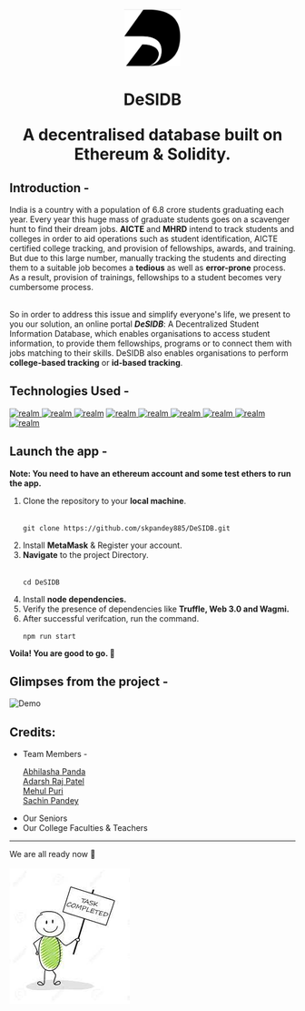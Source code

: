 <p align="center"><img src="Logo.png" width="100px" height="100px"></p>
<p><h1 align="center"> DeSIDB

<p align="center">A decentralised database built on Ethereum & Solidity.</p>
</h1>
</p>

<h2> Introduction - </h2> 

India is a country with a population of 6.8 crore students graduating each year. Every year this huge mass of graduate students goes on a scavenger hunt to find their dream jobs. <b>AICTE</b> and <b>MHRD</b> intend to track students and colleges in order to aid operations such as student identification, AICTE certified college tracking, and provision of fellowships, awards, and training. But due to this large number, manually tracking the students and directing them to a suitable job becomes a <b>tedious</b> as well as <b>error-prone</b> process. As a result, provision of trainings, fellowships to a student becomes very cumbersome process. 

<br>
So in order to address this issue and simplify everyone's life, we present to you our solution, an online portal <b><em>DeSIDB</em></b>: A Decentralized  Student Information Database, which enables organisations to access student information, to provide them fellowships, programs or to connect them with jobs matching to their skills. DeSIDB also enables organisations to perform <b>college-based tracking</b> or <b>id-based tracking</b>.
<br>
<h2> Technologies Used - </h2>
  <a href="#" target="_blank" rel="noreferrer"> <img src="https://upload.wikimedia.org/wikipedia/commons/thumb/9/99/Unofficial_JavaScript_logo_2.svg/1024px-Unofficial_JavaScript_logo_2.svg.png?20141107110902" alt="realm" width="40" height="40"/> </a> 
<a href="#" target="_blank" rel="noreferrer"> <img src="https://miro.medium.com/max/1400/0*yqbRInqX0ZRUlVS0" alt="realm" width="40" height="40"/> </a> 
  <a href="#" target="_blank" rel="noreferrer"> <img src="https://ludu-assets.s3.amazonaws.com/lesson-icons/26/i0fLErLtaPoc8J67WzIC" alt="realm" width="40" height="40"/></a> 
<a href="#" target="_blank" rel="noreferrer"> <img src="https://trufflesuite.com/assets/logo.png" alt="realm" width="40" height="40"/> </a>
<a href="#" target="_blank" rel="noreferrer"> <img src="https://www.allangray.co.za/globalassets/information-technology/npm.png" alt="realm" width="120" height="40"/> </a> 
<a href="#" target="_blank" rel="noreferrer"> <img src="https://i.postimg.cc/1tJgyJwg/download.png" alt="realm" width="120" height="40"/> </a>
<a href="#" target="_blank" rel="noreferrer"> <img src="https://www.drupal.org/files/project-images/screenshot_361.png" alt="realm" width="50" height="50"/> </a>
<a href="#" target="_blank" rel="noreferrer"> <img src="https://cdn.icon-icons.com/icons2/2107/PNG/512/file_type_vscode_icon_130084.png" alt="realm" width="50" height="50"/> </a>
<a href="#" target="_blank" rel="noreferrer"> <img src="https://expolab.org/ecs189f-fall-2020/Projects/Promise/images/remix.png" alt="realm" width="50" height="50"/> </a>
<br>
<h2>Launch the app - </h2>

<b>Note: You need to have an ethereum account and some test ethers to run the app.</b>
  <br>
  <ol>
<li>Clone the repository to your <b>local machine</b>.</li> <br>
  
```
git clone https://github.com/skpandey885/DeSIDB.git 
```
  
<li>Install <b>MetaMask</b> & Register your account.</li>
  
<li><b>Navigate</b> to the project Directory.</li>
<br>
  
```
cd DeSIDB
```
  
<li>Install <b>node dependencies.</b></li>
<li>Verify the presence of dependencies like <b>Truffle, Web 3.0 and Wagmi. </b> </li>
<li> After successful verifcation, run the command.</li>
  
```
npm run start
```
</ol>

<b>Voila! You are good to go. 🥳 </b>
<br>
<h2> Glimpses from the project - </h2>

![Demo](https://user-images.githubusercontent.com/76563079/175805516-99b91e1c-2cbb-44e2-b06f-f6c2f1117e22.gif)
<br>
<h2>Credits: </h2>
<ul>
<li> Team Members - 
  
  
  <a href="https://github.com/Abhilasha6" target="_blank" rel="noreferrer">Abhilasha Panda</a> <br>
   <a href="https://github.com/adarshzpatel" target="_blank" rel="noreferrer">Adarsh Raj Patel</a> <br>
  <a href="https://github.com/mehulpuri" target="_blank" rel="noreferrer">Mehul Puri</a><br>
  <a href="https://github.com/skpandey885" target="_blank" rel="noreferrer">Sachin Pandey</a>
 </li>
<li> 
Our Seniors  
</li>  
<li> Our College Faculties & Teachers </li>
</ul>
<hr>
We are all ready now 💪<br><br>
<img src="welldone.jpg" style="align-items: center">
